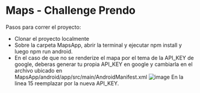 # Maps - Challenge Prendo

Pasos para correr el proyecto: 

- Clonar el proyecto localmente
- Sobre la carpeta MapsApp, abrir la terminal y ejecutar npm install y luego npm run android. 
- En el caso de que no se renderize el mapa por el tema de la API_KEY de google, deberas generar tu propia API_KEY en google y cambiarla en el archivo ubicado en MapsApp/android/app/src/main/AndroidManifest.xml
![image](https://user-images.githubusercontent.com/69602315/189891242-9bc3155e-a98d-45f8-9daa-42dd7c33ac48.png)
En la linea 15 reemplazar por la nueva API_KEY.

